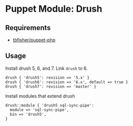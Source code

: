 # Puppet Module: Drush

## Requirements

-   [tbfisher/puppet-php](https://github.com/tbfisher/puppet-php)

## Usage

Install drush 5, 6, and 7. Link `drush` to 6.

    drush { 'drush5': revision => '5.x' }
    drush { 'drush6': revision => '6.x', default => true }
    drush { 'drush7': revision => 'master' }

Install modules that extend drush

    drush::module { 'drush5 sql-sync-pipe':
      module => 'sql-sync-pipe',
      bin => 'drush5',
    }
